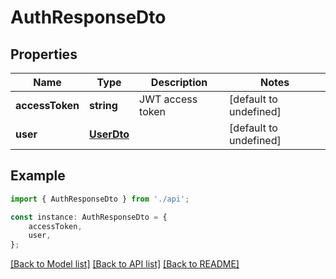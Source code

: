 # AuthResponseDto


## Properties

Name | Type | Description | Notes
------------ | ------------- | ------------- | -------------
**accessToken** | **string** | JWT access token | [default to undefined]
**user** | [**UserDto**](UserDto.md) |  | [default to undefined]

## Example

```typescript
import { AuthResponseDto } from './api';

const instance: AuthResponseDto = {
    accessToken,
    user,
};
```

[[Back to Model list]](../README.md#documentation-for-models) [[Back to API list]](../README.md#documentation-for-api-endpoints) [[Back to README]](../README.md)
